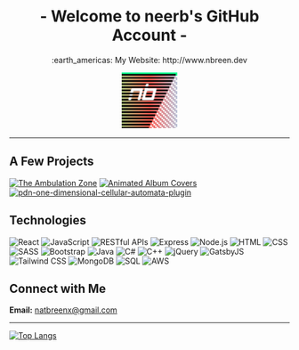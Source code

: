 <h1 align="center">- Welcome to neerb's GitHub Account -</h1>

<p align="center">:earth_americas: My Website: http://www.nbreen.dev</p>

<p align="center">
  <img src="nbicon.png" width="100" height="100">
</p>


----------------------------------------------------------------------------------------------------------


<h2 align="">A Few Projects</h2>

[![The Ambulation Zone](https://github-readme-stats.vercel.app/api/pin/?username=neerb&repo=ambulationzone-npm)](https://ambulate.net)
[![Animated Album Covers](https://github-readme-stats.vercel.app/api/pin/?username=neerb&repo=animated-album-covers)](https://neerb.github.io/animated-album-covers/)
[![pdn-one-dimensional-cellular-automata-plugin](https://github-readme-stats.vercel.app/api/pin/?username=neerb&repo=pdn-one-dimensional-cellular-automata-plugin)](https://github.com/neerb/pdn-one-dimensional-cellular-automata-plugin/)


<h2 align="">Technologies</h2>

![React](https://img.shields.io/badge/-React-61DAFB?style=flat-square&logo=react&logoColor=white)
![JavaScript](https://img.shields.io/badge/-JavaScript-F7DF1E?style=flat-square&logo=javascript&logoColor=black)
![RESTful APIs](https://img.shields.io/badge/-RESTful%20APIs-009688?style=flat-square&logo=express&logoColor=white)
![Express](https://img.shields.io/badge/-Express-000000?style=flat-square&logo=express&logoColor=white)
![Node.js](https://img.shields.io/badge/-Node.js-339933?style=flat-square&logo=node.js&logoColor=white)
![HTML](https://img.shields.io/badge/-HTML-E34F26?style=flat-square&logo=html5&logoColor=white)
![CSS](https://img.shields.io/badge/-CSS-1572B6?style=flat-square&logo=css3&logoColor=white)
![SASS](https://img.shields.io/badge/-SASS-CC6699?style=flat-square&logo=sass&logoColor=white)
![Bootstrap](https://img.shields.io/badge/-Bootstrap-7952B3?style=flat-square&logo=bootstrap&logoColor=white)
![Java](https://img.shields.io/badge/-Java-F89820?style=flat-square&logo=java&logoColor=white)
![C#](https://img.shields.io/badge/-C%23-239120?style=flat-square&logo=c-sharp&logoColor=white)
![C++](https://img.shields.io/badge/-C++-00599C?style=flat-square&logo=c%2B%2B&logoColor=white)
![jQuery](https://img.shields.io/badge/-jQuery-0769AD?style=flat-square&logo=jquery&logoColor=white)
![GatsbyJS](https://img.shields.io/badge/-Gatsby-663399?style=flat-square&logo=gatsby&logoColor=white)
![Tailwind CSS](https://img.shields.io/badge/-Tailwind%20CSS-38B2AC?style=flat-square&logo=tailwind-css&logoColor=white)
![MongoDB](https://img.shields.io/badge/-MongoDB-47A248?style=flat-square&logo=mongodb&logoColor=white)
![SQL](https://img.shields.io/badge/-SQL-4479A1?style=flat-square&logo=postgresql&logoColor=white)
![AWS](https://img.shields.io/badge/-AWS-232F3E?style=flat-square&logo=amazon-aws&logoColor=white)



<h2 align="">Connect with Me</h2>

**Email:** [natbreenx@gmail.com](mailto:natbreenx@gmail.com)

----------------------------------------------------------------------------------------------------------


<!--
![neerbs's github stats](https://github-readme-stats.vercel.app/api?username=neerb)
-->

[![Top Langs](https://github-readme-stats.vercel.app/api/top-langs/?username=neerb)](https://github.com/neerb/github-readme-stats)

<!--
**neerb/neerb** is a ✨ _special_ ✨ repository because its `README.md` (this file) appears on your GitHub profile.

Here are some ideas to get you started:

- 🔭 I’m currently working on ...
- 🌱 I’m currently learning ...
- 👯 I’m looking to collaborate on ...
- 🤔 I’m looking for help with ...
- 💬 Ask me about ...
- 📫 How to reach me: ...
- 😄 Pronouns: ...
- ⚡ Fun fact: ...
-->
